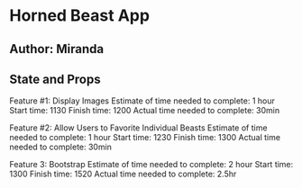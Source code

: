 # Horned Beast App

## Author: Miranda

## State and Props

Feature #1: Display Images
Estimate of time needed to complete: 1 hour
Start time: 1130
Finish time: 1200
Actual time needed to complete: 30min

Feature #2: Allow Users to Favorite Individual Beasts
Estimate of time needed to complete: 1 hour
Start time: 1230
Finish time: 1300
Actual time needed to complete: 30min

Feature 3: Bootstrap
Estimate of time needed to complete: 2 hour
Start time: 1300
Finish time: 1520
Actual time needed to complete: 2.5hr
